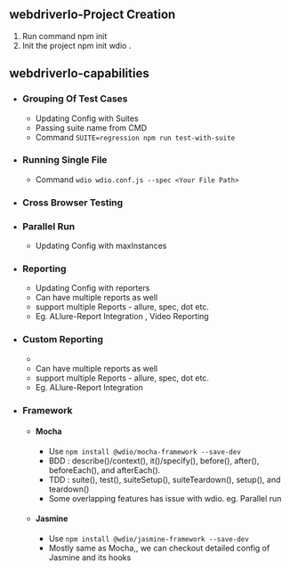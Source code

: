 ## webdriverIo-Project Creation

1. Run command npm init
2. Init the project npm init wdio .

## webdriverIo-capabilities
- ### Grouping Of Test Cases
    - Updating Config with Suites
    - Passing suite name from CMD
    - Command ``` SUITE=regression npm run test-with-suite ```
- ### Running Single File
    - Command ``` wdio wdio.conf.js --spec <Your File Path> ```

- ### Cross Browser Testing

- ### Parallel Run
    - Updating Config with maxInstances   
- ### Reporting
    - Updating Config with reporters
    - Can have multiple reports as well
    - support multiple Reports - allure, spec, dot etc.
    - Eg. ALlure-Report Integration  , Video Reporting
- ### Custom Reporting
    - 
    - Can have multiple reports as well
    - support multiple Reports - allure, spec, dot etc.
    - Eg. ALlure-Report Integration  

- ### Framework
    - #### Mocha
        - Use ``` npm install @wdio/mocha-framework --save-dev ```
        - BDD : describe()/context(), it()/specify(), before(), after(), beforeEach(), and afterEach().
        - TDD : suite(), test(), suiteSetup(), suiteTeardown(), setup(), and teardown()
        - Some overlapping features has issue with wdio. eg. Parallel run

    - #### Jasmine
        - Use ``` npm install @wdio/jasmine-framework --save-dev ```
        - Mostly same as Mocha,, we can checkout detailed config of Jasmine and its hooks
        
        

     
   

